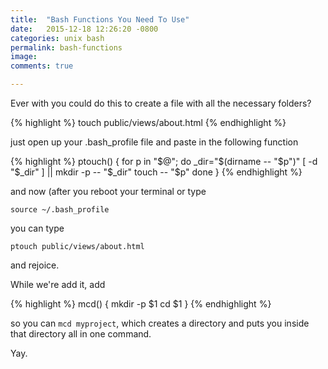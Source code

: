 ```yaml
---
title:  "Bash Functions You Need To Use"
date:   2015-12-18 12:26:20 -0800
categories: unix bash
permalink: bash-functions
image: 
comments: true

---
```


Ever with you could do this to create a file with all the necessary folders?

{% highlight %}
    touch public/views/about.html
{% endhighlight %}

just open up your .bash_profile file and paste in the following function

{% highlight %}
ptouch() {
  for p in "$@"; do
    _dir="$(dirname -- "$p")"
    [ -d "$_dir" ] || mkdir -p -- "$_dir"
    touch -- "$p"
  done
}
{% endhighlight %}

and now (after you reboot your terminal or type

    source ~/.bash_profile
    
you can type
    
    ptouch public/views/about.html

and rejoice.

While we're add it, add

{% highlight %}
mcd() { 
  mkdir -p $1
  cd $1
}
{% endhighlight %}

so you can `mcd myproject`, which creates a directory and puts you inside that directory all in one command.

Yay.